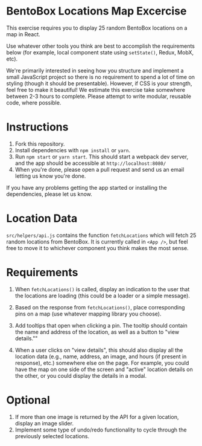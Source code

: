 # BentoBox Locations Map Excercise

This exercise requires you to display 25 random BentoBox locations on a map in React.

Use whatever other tools you think are best to accomplish the requirements below (for example, local component state using `setState()`, Redux, MobX, etc).

We're primarily interested in seeing how you structure and implement a small JavaScript project so there is no requirement to spend a lot of time on styling (though it should be presentable). However, if CSS is your strength, feel free to make it beautiful! We estimate this exercise take somewhere between 2-3 hours to complete. Please attempt to write modular, reusable code, where possible.

# Instructions

1.  Fork this repository.
2.  Install dependencies with `npm install` or `yarn`.
3.  Run `npm start` or `yarn start`. This should start a webpack dev server, and the app should be accessible at `http://localhost:8080/`
4.  When you're done, please open a pull request and send us an email letting us know you're done.

If you have any problems getting the app started or installing the dependencies, please let us know.

# Location Data

`src/helpers/api.js` contains the function `fetchLocations` which will fetch 25 random locations from BentoBox. It is currently called in `<App />`, but feel free to move it to whichever component you think makes the most sense.

# Requirements

1.  When `fetchLocations()` is called, display an indication to the user that the locations are loading (this could be a loader or a simple message).

2.  Based on the response from `fetchLocations()`, place corresponding pins on a map (use whatever mapping library you choose).

3.  Add tooltips that open when clicking a pin. The tooltip should contain the name and address of the location, as well as a button to "view details.""

4.  When a user clicks on "view details", this should also display all the location data (e.g., name, address, an image, and hours (if present in response), etc.) somewhere else on the page. For example, you could have the map on one side of the screen and "active" location details on the other, or you could display the details in a modal.

# Optional

1.  If more than one image is returned by the API for a given location, display an image slider.
2.  Implement some type of undo/redo functionality to cycle through the previously selected locations.
